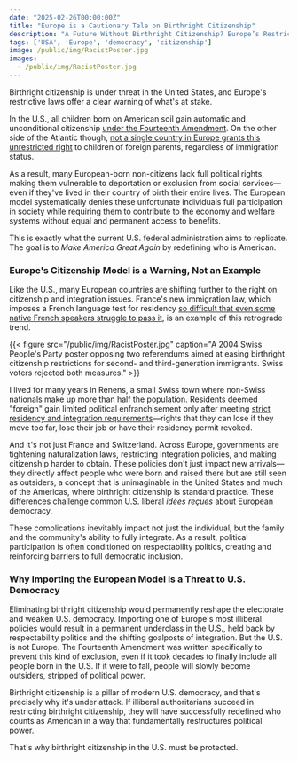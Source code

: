 ```yaml
---
date: "2025-02-26T00:00:00Z"
title: "Europe is a Cautionary Tale on Birthright Citizenship"
description: "A Future Without Birthright Citizenship? Europe’s Restrictive Laws Show Us the Consequences."
tags: ['USA', 'Europe', 'democracy', 'citizenship']
image: /public/img/RacistPoster.jpg
images:
  - /public/img/RacistPoster.jpg
---
```


Birthright citizenship is under threat in the United States, and Europe's restrictive laws offer a clear warning of what's at stake.

In the U.S., all children born on American soil gain automatic and unconditional citizenship [under the Fourteenth Amendment](https://constitution.congress.gov/constitution/amendment-14/). On the other side of the Atlantic though, [not a single country in Europe grants this unrestricted right](https://www.euronews.com/my-europe/2025/01/29/fact-check-which-european-countries-practice-birthright-citizenship
) to children of foreign parents, regardless of immigration status.

As a result, many European-born non-citizens lack full political rights, making them vulnerable to deportation or exclusion from social services—even if they've lived in their country of birth their entire lives. The European model systematically denies these unfortunate individuals full participation in society while requiring them to contribute to the economy and welfare systems without equal and permanent access to benefits.

This is exactly what the current U.S. federal administration aims to replicate. The goal is to *Make America Great Again* by redefining who is American.  

### Europe's Citizenship Model is a Warning, Not an Example  

Like the U.S., many European countries are shifting further to the right on citizenship and integration issues. France's new immigration law, which imposes a French language test for residency [so difficult that even some native French speakers struggle to pass it](https://www.theguardian.com/world/2025/feb/14/french-citizens-would-fail-language-tests-for-foreigners-seeking-residency), is an example of this retrograde trend.

{{< figure src="/public/img/RacistPoster.jpg" caption="A 2004 Swiss People's Party poster opposing two referendums aimed at easing birthright citizenship restrictions for second- and third-generation immigrants. Swiss voters rejected both measures." >}}

I lived for many years in Renens, a small Swiss town where non-Swiss nationals make up more than half the population. Residents deemed "foreign" gain limited political enfranchisement only after meeting [strict residency and integration requirements](https://www.vd.ch/fileadmin/user_upload/organisation/dire/spop/fichiers_pdf/fly-151127-droits-vote-etrangers.pdf)—rights that they can lose if they move too far, lose their job or have their residency permit revoked.

And it's not just France and Switzerland. Across Europe, governments are tightening naturalization laws, restricting integration policies, and making citizenship harder to obtain. These policies don't just impact new arrivals—they directly affect people who were born and raised there but are still seen as outsiders, a concept that is unimaginable in the United States and much of the Americas, where birthright citizenship is standard practice. These differences challenge common U.S. liberal *idées reçues* about European democracy.

These complications inevitably impact not just the individual, but the family and the community's ability to fully integrate. As a result, political participation is often conditioned on respectability politics, creating and reinforcing barriers to full democratic inclusion.

### Why Importing the European Model is a Threat to U.S. Democracy  

Eliminating birthright citizenship would permanently reshape the electorate and weaken U.S. democracy. Importing one of Europe's most illiberal policies would result in a permanent underclass in the U.S., held back by respectability politics and the shifting goalposts of integration. But the U.S. is not Europe. The Fourteenth Amendment was written specifically to prevent this kind of exclusion, even if it took decades to finally include all people born in the U.S. If it were to fall, people will slowly become outsiders, stripped of political power.  

Birthright citizenship is a pillar of modern U.S. democracy, and that's precisely why it's under attack. If illiberal authoritarians succeed in restricting birthright citizenship, they will have successfully redefined who counts as American in a way that fundamentally restructures political power.

That's why birthright citizenship in the U.S. must be protected.